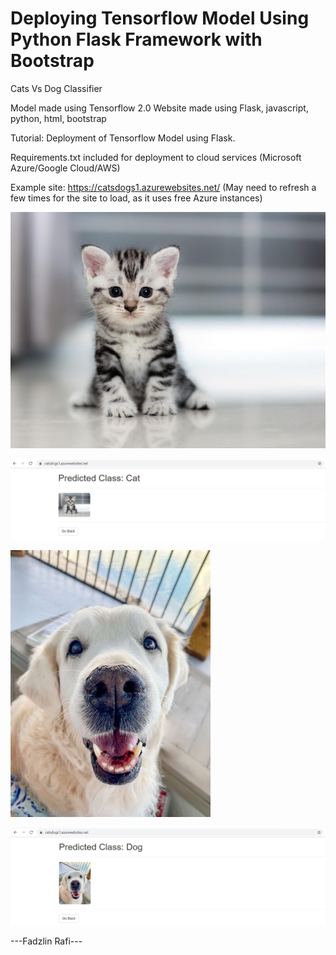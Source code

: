 # Deploying Tensorflow Model Using Python Flask Framework with Bootstrap

Cats Vs Dog Classifier

Model made using Tensorflow 2.0
Website made using Flask, javascript, python, html, bootstrap

Tutorial: Deployment of Tensorflow Model using Flask.

Requirements.txt included for deployment to cloud services (Microsoft Azure/Google Cloud/AWS)

Example site: https://catsdogs1.azurewebsites.net/ (May need to refresh a few times for the site to load, as it uses free Azure instances)

![Cat](static/cat3.jpeg?raw=true "Cat Image")

![Cat Prediction](static/1.png?raw=true "Cat Image Prediction")

![Dog](static/dog.jpg?raw=true "Dog Image")

![Dog Prediction](static/2.png?raw=true "Dog Image Prediction")


---Fadzlin Rafi---
